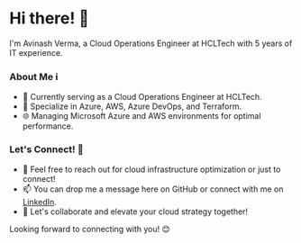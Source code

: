# Hi there! 👋

I'm Avinash Verma, a Cloud Operations Engineer at HCLTech with 5 years of IT experience.

### About Me ℹ️
- 💼 Currently serving as a Cloud Operations Engineer at HCLTech.
- 🔧 Specialize in Azure, AWS, Azure DevOps, and Terraform.
- 🌐 Managing Microsoft Azure and AWS environments for optimal performance.

### Let's Connect! 🌟
- 💬 Feel free to reach out for cloud infrastructure optimization or just to connect!
- 📫 You can drop me a message here on GitHub or connect with me on [LinkedIn](www.linkedin.com/in/avinash-verma-28654949).
- 🚀 Let's collaborate and elevate your cloud strategy together!

Looking forward to connecting with you! 😊
